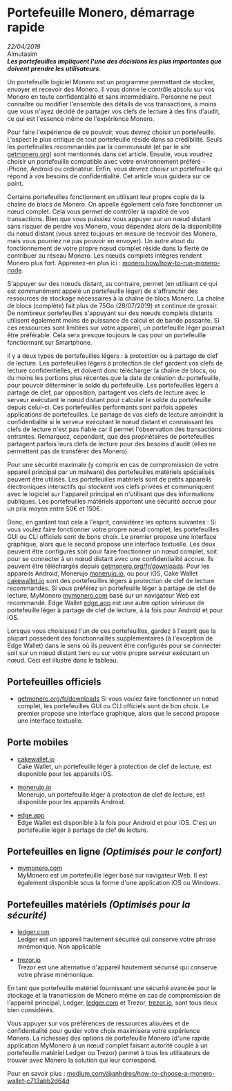 # Portefeuille Monero, démarrage rapide
*22/04/2019*  
Almutasim  
_**Les portefeuilles impliquent l'une des décisions les plus importantes que doivent prendre les utilisateurs.**_

Un portefeuille logiciel Monero est un programme permettant de stocker, envoyer et recevoir des Monero. Il vous donne le contrôle absolu sur vos Monero en toute confidentialité et sans intermédiaire. Personne ne peut connaître ou modifier l'ensemble des détails de vos transactions, à moins que vous n'ayez décidé de partager vos clefs de lecture à des fins d'audit, ce qui est l'essence même de l'expérience Monero.

Pour faire l'expérience de ce pouvoir, vous devrez choisir un portefeuille. L'aspect le plus critique de tout portefeuille réside dans sa crédibilité. Seuls les portefeuilles recommandés par la communauté (et par le site [getmonero.org](https://getmonero.org/fr/)) sont mentionnés dans cet article. Ensuite, vous voudrez choisir un portefeuille compatible avec votre environnement préféré - iPhone, Android ou ordinateur. Enfin, vous devrez choisir un portefeuille qui répond à vos besoins de confidentialité. Cet article vous guidera sur ce point.

Certains portefeuilles fonctionnent en utilisant leur propre copie de la chaîne de blocs de Monero. On appelle également cela faire fonctionner un nœud complet. Cela vous permet de contrôler la rapidité de vos transactions. Bien que vous puissiez vous appuyer sur un nœud distant sans risquer de perdre vos Monero, vous dépendez alors de la disponibilité du nœud distant (vous serez toujours en mesure de recevoir des Monero, mais vous pourriez ne pas pouvoir en envoyer). Un autre atout du fonctionnement de votre propre nœud complet réside dans la fierté de contribuer au réseau Monero. Les nœuds complets intègres rendent Monero plus fort. Apprenez-en plus ici : [monero.how/how-to-run-monero-node](https://www.monero.how/how-to-run-monero-node).

S'appuyer sur des nœuds distant, au contraire, permet (en utilisant ce qui est communément appelé un portefeuille léger) de s'affranchir des ressources de stockage nécessaires à la chaîne de blocs Monero. La chaîne de blocs (complète) fait plus de 75Go (28/07/2019) et continue de grossir. De nombreux portefeuilles s'appuyant sur des nœuds complets distants utilisent également moins de puissance de calcul et de bande passante. Si ces ressources sont limitées sur votre appareil, un portefeuille léger pourrait être préférable. Cela sera presque toujours le cas pour un portefeuille fonctionnant sur Smartphone.

Il y a deux types de portefeuilles légers : à protection ou à partage de clef de lecture. Les portefeuilles légers à protection de clef gardent vos clefs de lecture confidentielles, et doivent donc télécharger la chaîne de blocs, ou du moins les portions plus récentes que la date de création du portefeuille, pour pouvoir déterminer le solde du portefeuille. Les portefeuilles légers à partage de clef, par opposition, partagent vos clefs de lecture avec le serveur exécutant le nœud distant pour calculer le solde du portefeuille depuis celui-ci. Ces portefeuilles performants sont parfois appelés applications de portefeuilles. Le partage de vos clefs de lecture amoindrit la confidentialité si le serveur exécutant le nœud distant et connaissant les clefs de lecture n'est pas fiable car il permet l'observation des transactions entrantes. Remarquez, cependant, que des propriétaires de portefeuilles partagent parfois leurs clefs de lecture pour des besoins d'audit (elles ne permettent pas de transférer des Monero).

Pour une sécurité maximale (y compris en cas de compromission de votre appareil principal par un malware) des portefeuilles matériels spécialisés peuvent être utilisés. Les portefeuilles matériels sont de petits appareils électroniques interactifs qui stockent vos clefs privées et communiquent avec le logiciel sur l'appareil principal en n'utilisant que des informations publiques. Les portefeuilles matériels apportent une sécurité accrue pour un prix moyen entre 50€ et 150€.

Donc, en gardant tout cela à l'esprit, considérez les options suivantes : Si vous voulez faire fonctionner votre propre nœud complet, les portefeuilles GUI ou CLI officiels sont de bons choix. Le premier propose une interface graphique, alors que le second propose une interface textuelle. Les deux peuvent être configurés soit pour faire fonctionner un nœud complet, soit pour se connecter à un nœud distant avec une confidentialité accrue. Ils peuvent être téléchargés depuis [getmonero.org/fr/downloads](https://getmonero.org/fr/downloads/). Pour les appareils Android, Monerujo [monerujo.io](https://www.monerujo.io/fr/), ou pour iOS, Cake Wallet [cakewallet.io](https://cakewallet.io/) sont des portefeuilles légers à protection de clef de lecture recommandés. Si vous préférez un portefeuille léger à partage de clef de lecture, MyMonero [mymonero.com](https://mymonero.com/) basé sur un navigateur Web est recommandé. Edge Wallet [edge.app](https://edge.app/) est une autre option sérieuse de portefeuille léger à partage de clef de lecture, à la fois pour Android et pour iOS.

Lorsque vous choisissez l'un de ces portefeuilles, gardez à l'esprit que la plupart possèdent des fonctionnalités supplémentaires (à l'exception de Edge Wallet) dans le sens où ils peuvent être configurés pour se connecter soit sur un nœud distant tiers ou sur votre propre serveur exécutant un nœud. Ceci est illustré dans le tableau.

## Portefeuilles officiels

+ [getmonero.org/fr/downloads](https://www.getmonero.org/fr/downloads)
Si vous voulez faire fonctionner un nœud complet, les portefeuilles GUI ou CLI officiels sont de bon choix. Le premier propose une interface graphique, alors que le second propose une interface textuelle.

## Porte mobiles

+ [cakewallet.io](https://cakewallet.io/)  
Cake Wallet, un portefeuille léger à protection de clef de lecture, est disponible pour les appareils iOS.

+ [monerujo.io](https://www.monerujo.io/fr/)  
Monerujo, un portefeuille léger à protection de clef de lecture, est disponible pour les appareils Android.

+ [edge.app](https://edge.app/)  
Edge Wallet est disponible à la fois pour Android et pour iOS. C'est un portefeuille léger à partage de clef de lecture.

## Portefeuilles en ligne *(Optimisés pour le confort)*

+ [mymonero.com](https://mymonero.com/)  
MyMonero est un portefeuille léger basé sur navigateur Web. Il est également disponible sous la forme d'une application iOS ou Windows.

## Portefeuilles matériels *(Optimisés pour la sécurité)*

+ [ledger.com](https://shop.ledger.com/?r=92d74dc2847a)  
Ledger est un appareil hautement sécurisé qui conserve votre phrase mnémonique.
Non applicable

+ [trezor.io](https://trezor.io/)  
Trezor est une alternative d'appareil hautement sécurisé qui conserve votre phrase mnémonique.

En tant que portefeuille matériel fournissant une sécurité avancée pour le stockage et la transmission de Monero même en cas de compromission de l'appareil principal, Ledger, [ledger.com](https://shop.ledger.com/?r=92d74dc2847a) et Trezor, [trezor.io](https://trezor.io/), sont tous deux bien considérés.

Vous appuyer sur vos préférences de ressources allouées et de confidentialité pour guider votre choix maximisera votre expérience Monero. La richesses des options de portefeuille Monero (d'une rapide application MyMonero à un nœud complet faisant autorité couplé à un portefeuille matériel Ledger ou Trezor) permet à tous les utilisateurs de trouver avec Monero la solution qui leur correspond.

Pour en savoir plus : [medium.com/@anhdres/how-to-choose-a-monero-wallet-c713abb2d64d](https://medium.com/@anhdres/how-to-choose-a-monero-wallet-c713abb2d64d)
